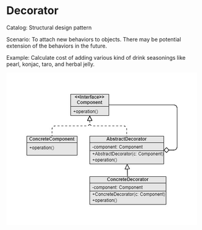 Decorator
===
Catalog: Structural design pattern

Scenario: To attach new behaviors to objects. There may be potential extension of the behaviors in the future.

Example: Calculate cost of adding various kind of drink seasonings like pearl, konjac, taro, and herbal jelly.

![UML](UML.jpg)
